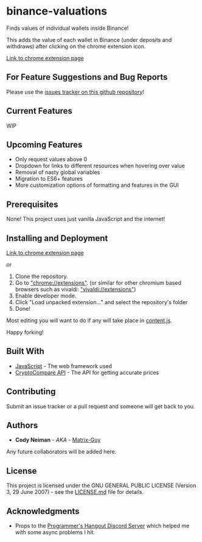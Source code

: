 # binance-valuations

Finds values of individual wallets inside Binance!

This adds the value of each wallet in Binance (under deposits and withdraws) after clicking on the chrome extension icon.

[Link to chrome extension page](https://chrome.google.com/webstore/detail/binance-valuations/gigeklhepgkfmglclnonjblcchoalpda)

## For Feature Suggestions and Bug Reports

Please use the [issues tracker on this github repository](https://github.com/Matrix-Guy/binance-valuations/issues)!

## Current Features
WIP

## Upcoming Features
* Only request values above 0
* Dropdown for links to different resources when hovering over value
* Removal of nasty global variables
* Migration to ES6+ features
* More customization options of formatting and features in the GUI

## Prerequisites

None! This project uses just vanilla JavaScript and the internet!

## Installing and Deployment

[Link to chrome extension page](https://chrome.google.com/webstore/detail/binance-valuations/gigeklhepgkfmglclnonjblcchoalpda)

or

1. Clone the repository.
2. Go to ["chrome://extensions"](chrome://extensions). (or similar for other chromium based browsers such as vivaldi: ["vivaldi://extensions"](vivaldi://extensions))
3. Enable developer mode.
4. Click "Load unpacked extension..." and select the repository's folder
5. Done!

Most editing you will want to do if any will take place in [content.js](content.js).

Happy forking!

## Built With

* [JavaScript](https://www.javascript.com/) - The web framework used
* [CryptoCompare API](https://www.cryptocompare.com/api/) - The API for getting accurate prices

## Contributing

Submit an issue tracker or a pull request and someone will get back to you.

## Authors

* **Cody Neiman** - *AKA* - [Matrix-Guy](https://github.com/Matrix-Guy)

Any future collaborators will be added here.

## License

This project is licensed under the GNU GENERAL PUBLIC LICENSE (Version 3, 29 June 2007) - see the [LICENSE.md](LICENSE.md) file for details.

## Acknowledgments

* Props to the [Programmer's Hangout Discord Server](https://discord.me/page/coding) which helped me with some async problems I hit.
